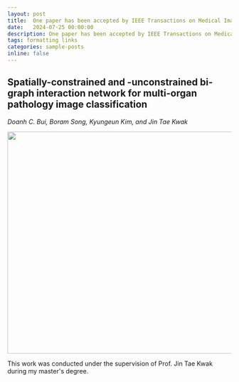 ```yaml
---
layout: post
title:  One paper has been accepted by IEEE Transactions on Medical Imaging (IF = 8.9)
date:   2024-07-25 00:00:00
description: One paper has been accepted by IEEE Transactions on Medical Imaging (IF = 8.9)
tags: formatting links
categories: sample-posts
inline: false
---
```


## Spatially-constrained and -unconstrained bi-graph interaction network for multi-organ pathology image classification
*Doanh C. Bui, Boram Song, Kyungeun Kim, and Jin Tae Kwak*

<img src="https://github.com/user-attachments/assets/4a644602-49fd-4171-9cbf-08b5984c02a3" data-canonical-src="https://github.com/user-attachments/assets/4a644602-49fd-4171-9cbf-08b5984c02a3" width="750" height="500" />

This work was conducted under the supervision of Prof. Jin Tae Kwak during my master's degree.
